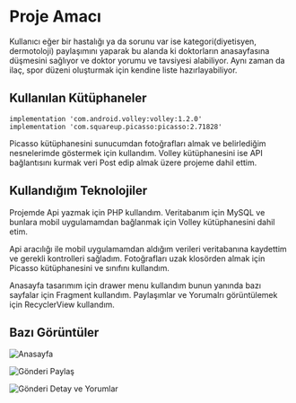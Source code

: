 # Proje Amacı

Kullanıcı eğer bir hastalığı ya da sorunu var ise kategori(diyetisyen, dermotoloji) paylaşımını yaparak bu alanda ki doktorların anasayfasına düşmesini
sağlıyor ve doktor yorumu ve tavsiyesi alabiliyor. Aynı zaman da ilaç, spor düzeni oluşturmak için kendine liste hazırlayabiliyor.

## Kullanılan Kütüphaneler

 `implementation 'com.android.volley:volley:1.2.0'`  
 `implementation 'com.squareup.picasso:picasso:2.71828'`

Picasso kütüphanesini sunucumdan fotoğrafları almak ve belirlediğim nesnelerimde göstermek için kullandım.
Volley kütüphanesini ise API bağlantısını kurmak veri Post edip almak üzere projeme dahil ettim.

## Kullandığım Teknolojiler

Projemde Api yazmak için PHP kullandım. Veritabanım için MySQL ve bunlara mobil uygulamamdan bağlanmak için Volley kütüphanesini
dahil etim.

Api aracılığı ile mobil uygulamamdan aldığım verileri veritabanına kaydettim ve gerekli kontrolleri sağladım. Fotoğrafları uzak klosörden almak için
Picasso kütüphanesini ve sınıfını kullandım.

Anasayfa tasarımım için drawer menu kullandım bunun yanında bazı sayfalar için Fragment kullandım. Paylaşımlar ve Yorumalrı görüntülemek için 
RecyclerView kullandım.

## Bazı Görüntüler

![Anasayfa](https://www.hizliresim.com/5g8nkk8)

![Gönderi Paylaş](https://www.hizliresim.com/8nkmfxf)

![Gönderi Detay ve Yorumlar](https://www.hizliresim.com/c8sdzol)
